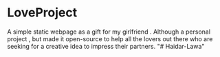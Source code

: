 # LoveProject

A simple static webpage as a gift for my girlfriend . Although a personal project , but made it open-source to help all the lovers out there who are seeking for a creative idea to impress their partners.
"# Haidar-Lawa"
